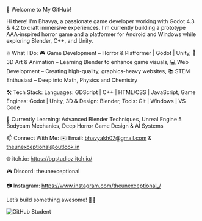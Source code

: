 🚀 Welcome to My GitHub!

Hi there! 
I'm Bhavya, a passionate game developer working with Godot 4.3 & 4.2 to craft immersive experiences. 
I'm currently building a prototype AAA-inspired horror game and a platformer for Android and Windows while exploring Blender, C++, and Unity.

🔥 What I Do:
  🎮 Game Development – Horror & Platformer | Godot | Unity, 
  🎨 3D Art & Animation – Learning Blender to enhance game visuals, 
  💻 Web Development – Creating high-quality, graphics-heavy websites, 
  📚 STEM Enthusiast – Deep into Math, Physics and Chemistry 

🛠️ Tech Stack: 
  Languages: GDScript | C++ | HTML/CSS | JavaScript, 
  Game Engines: Godot | Unity, 
  3D & Design: Blender, 
  Tools: Git | Windows | VS Code 

🌱 Currently Learning: 
  Advanced Blender Techniques, 
  Unreal Engine 5 Bodycam Mechanics, 
  Deep Horror Game Design & AI Systems 

📫 Connect With Me: 
  ✉️ Email: bhavyakh07@gmail.com & theunexceptional@outlook.in
  
  🌐 itch.io: https://bgstudioz.itch.io/
  
  🎮 Discord: theunexceptional
  
  📷 Instagram: https://www.instagram.com/theunexceptional_/
  
Let’s build something awesome! 🚀🔥

![GitHub Student](https://img.shields.io/badge/GitHub%20Student-Powered%20by%20GitHub-blue?style=flat&logo=github)


